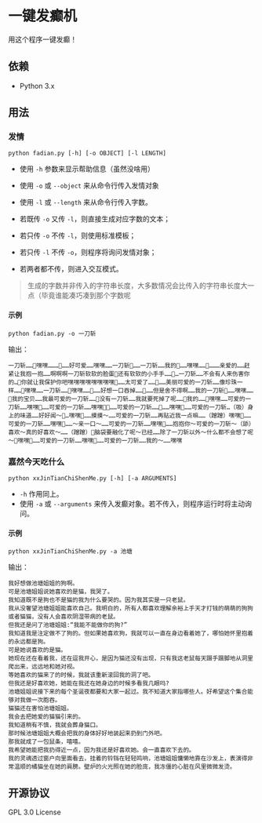 # 一键发癫机

用这个程序一键发癫！

## 依赖

- Python 3.x

## 用法
### 发情
```shell
python fadian.py [-h] [-o OBJECT] [-l LENGTH]
```

- 使用 `-h` 参数来显示帮助信息（虽然没啥用）
- 使用 `-o` 或 `--object` 来从命令行传入发情对象
- 使用 `-l` 或 `--length` 来从命令行传入字数。


- 若既传 `-o` 又传 `-l`，则直接生成对应字数的文本；
- 若只传 `-o` 不传 `-l`，则使用标准模板；
- 若只传 `-l` 不传 `-o`，则程序将询问发情对象；
- 若两者都不传，则进入交互模式。

> 生成的字数并非传入的字符串长度，大多数情况会比传入的字符串长度大一点（毕竟谁能凑巧凑到那个字数呢

#### 示例
```shell
python fadian.py -o 一刀斩
```

输出：

```
一刀斩……🤤嘿嘿………🤤……好可爱……嘿嘿……一刀斩🤤……一刀斩……我的🤤……嘿嘿……🤤………亲爱的……赶紧让我抱一抱……啊啊啊一刀斩软软的脸蛋🤤还有软软的小手手……🤤…一刀斩……不会有人来伤害你的…🤤你就让我保护你吧嘿嘿嘿嘿嘿嘿嘿嘿🤤……太可爱了……🤤……美丽可爱的一刀斩……像珍珠一样……🤤嘿嘿……一刀斩……🤤嘿嘿……🤤……好想一口吞掉……🤤……但是舍不得啊……我的一刀斩🤤……嘿嘿……🤤我的宝贝……我最可爱的一刀斩……🤤没有一刀斩……我就要死掉了呢……🤤我的……🤤嘿嘿……可爱的一刀斩……嘿嘿🤤……可爱的一刀斩……嘿嘿🤤🤤……可爱的一刀斩……🤤……嘿嘿🤤……可爱的一刀斩…（吸）身上的味道……好好闻～🤤…嘿嘿🤤……摸摸～……可爱的一刀斩……再贴近我一点嘛……（蹭蹭）嘿嘿🤤……可爱的一刀斩……嘿嘿🤤……～亲一口～……可爱的一刀斩……嘿嘿🤤……抱抱你～可爱的一刀斩～（舔）喜欢～真的好喜欢～……（蹭蹭）🤤脑袋要融化了呢～已经……除了一刀斩以外～什么都不会想了呢～🤤嘿嘿🤤……可爱的一刀斩……嘿嘿🤤……可爱的一刀斩……我的～……嘿嘿
```

### 嘉然今天吃什么
```shell
python xxJinTianChiShenMe.py [-h] [-a ARGUMENTS]
```

- `-h` 作用同上。
- 使用 `-a` 或 `--arguments` 来传入发癫对象。若不传入，则程序运行时将主动询问。

#### 示例
```shell
python xxJinTianChiShenMe.py -a 池塘
```

输出：

```
我好想做池塘姐姐的狗啊。
可是池塘姐姐说她喜欢的是猫，我哭了。
我知道既不是狗也不是猫的我为什么要哭的。因为我其实是一只老鼠。
我从没奢望池塘姐姐能喜欢自己。我明白的，所有人都喜欢理解余裕上手天才打钱的萌萌的狗狗或者猫猫，没有人会喜欢阴湿带病的老鼠。
但我还是问了池塘姐姐:“我能不能做你的狗?”
我知道我是注定做不了狗的。但如果她喜欢狗，我就可以一直在身边看着她了，哪怕她怀里抱着的永远都是狗。
可是她说喜欢的是猫。
她现在还在看着我，还在逗我开心，是因为猫还没有出现，只有我这老鼠每天蹑手蹑脚地从洞里爬出来，远远地和她对视。
等她喜欢的猫来了的时候，我就该重新滚回我的洞了吧。
但我还是好喜欢她，她能在我还在她身边的时候多看我几眼吗?
池塘姐姐说接下来的每个圣诞夜都要和大家一起过。我不知道大家指哪些人。好希望这个集合能够对我做一次胞吞。
猫猫还在害怕池塘姐姐。
我会去把她爱的猫猫引来的。
我知道稍有不慎，我就会葬身猫口。
那时候池塘姐姐大概会把我的身体好好地装起来扔到门外吧。
那我就成了一包鼠条，嘻嘻。
我希望她能把我扔得近一点，因为我还是好喜欢她。会一直喜欢下去的。
我的灵魂透过窗户向里面看去，挂着的铃铛在轻轻鸣响，池塘姐姐慵懒地靠在沙发上，表演得非常温顺的橘猫坐在她的肩膀。壁炉的火光照在她的脸庞，我冻僵的心脏在风里微微发烫。
```

## 开源协议
GPL 3.0 License
